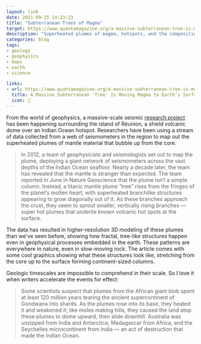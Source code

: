 ```yaml
---
layout: link
date: 2021-09-15 14:23:23
title: "Subterranean Trees of Magma"
target: https://www.quantamagazine.org/a-massive-subterranean-tree-is-moving-magma-to-earths-surface-20210915/
description: "Superheated plumes of magma, hotspots, and the composition of the mantle."
categories: blog
tags:
- geology
- geophysics
- maps
- earth
- science

links:
- url: https://www.quantamagazine.org/a-massive-subterranean-tree-is-moving-magma-to-earths-surface-20210915/
  title: A Massive Subterranean 'Tree' Is Moving Magma to Earth’s Surface
  icon: 🌋
---
```


From the world of geophysics, a massive-scale seismic [research project](http://www.rhum-rum.net/en/project/7-rhum-rum-investigates-la-reunion-mantle-plume-from-crust-to-core "Rhum-Rum Project") has been happening surrounding the island of Réunion, a shield volcanic dome over an Indian Ocean hotspot. Researchers have been using a stream of data collected from a web of seismometers in the region to map out the superheated plumes of mantle material that bubble up from the core.

>In 2012, a team of geophysicists and seismologists set out to map the plume, deploying a giant network of seismometers across the vast depths of the Indian Ocean seafloor. Nearly a decade later, the team has revealed that the mantle is stranger than expected. The team reported in June in Nature Geoscience that the plume isn’t a simple column. Instead, a titanic mantle plume “tree” rises from the fringes of the planet’s molten heart, with superheated branchlike structures appearing to grow diagonally out of it. As these branches approach the crust, they seem to sprout smaller, vertically rising branches — super hot plumes that underlie known volcanic hot spots at the surface.

The data has resulted in higher-resolution 3D modeling of these plumes than we've seen before, showing how fractal, tree-like structures happen even in geophysical processes embedded in the earth. These patterns are everywhere in nature, even in slow-moving rock. The article comes with some cool graphics showing what these structures look like, stretching from the core up to the surface forming continent-sized columns.

Geologic timescales are impossible to comprehend in their scale. So I love it when writers accelerate the events for effect:

>Some scientists suspect that plumes from the African giant blob spent at least 120 million years tearing the ancient supercontinent of Gondwana into shards. As the plumes rose into its base, they heated it and weakened it; like moles making hills, they caused the land atop these plumes to dome upward, then slide downhill. Australia was unzipped from India and Antarctica, Madagascar from Africa, and the Seychelles microcontinent from India — an act of destruction that made the Indian Ocean.
